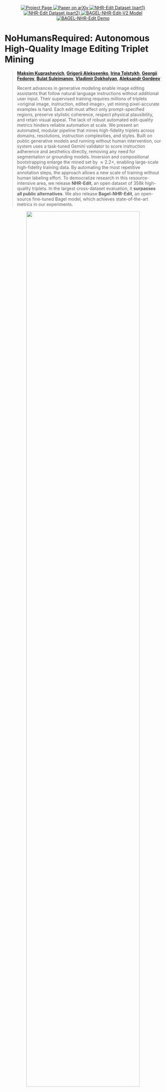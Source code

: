 
<p align="center">
  <a href="https://riko0.github.io/No-Humans-Required/">
    <img
      src="https://img.shields.io/badge/NHR-Website-0A66C2?logo=safari&logoColor=white"
      alt="Project Page"
    />
  </a>
  <a href="https://arxiv.org/abs/2507.14119">
    <img
      src="https://img.shields.io/badge/NHR-Paper-red?logo=arxiv&logoColor=red"
      alt="Paper on arXiv"
    />
  </a>
  <a href="https://huggingface.co/datasets/iitolstykh/NHR-Edit">
    <img
      src="https://img.shields.io/badge/NHR_Edit-part1-Data-purple?logo=huggingface&logoColor=yellow"
      alt="NHR-Edit Dataset (part1)"
    />
  </a>
  <a href="https://huggingface.co/datasets/iitolstykh/NHR-Edit-part2">
    <img
      src="https://img.shields.io/badge/NHR_Edit-part2-Data-purple?logo=huggingface&logoColor=yellow"
      alt="NHR-Edit Dataset (part2)"
    />
  </a>
  <a href="https://huggingface.co/iitolstykh/Bagel-NHR-Edit-V2">
    <img 
        src="https://img.shields.io/badge/Bagel_NHR_Edit_V2-Model-yellow?logo=huggingface&logoColor=yellow" 
        alt="BAGEL-NHR-Edit-V2 Model"
    />
  </a>
  <a href="https://huggingface.co/spaces/iitolstykh/BAGEL-NHR-Edit">
    <img
      src="https://img.shields.io/badge/BAGEL_NHR_Edit-Space-orange?logo=huggingface&logoColor=yellow"
      alt="BAGEL-NHR-Edit Demo"
    />
  </a>
  
</p>

# NoHumansRequired: Autonomous High-Quality Image Editing Triplet Mining

> **[Maksim Kuprashevich](https://github.com/WildChlamydia), [Grigorii Alekseenko](https://github.com/Riko0), [Irina Tolstykh](https://www.linkedin.com/in/irina-tolstykh-2a76111a2/), [Georgii Fedorov](https://github.com/georfed),
[Bulat Suleimanov](https://github.com/bsuleymanov), [Vladimir Dokholyan](https://github.com/Dokholyan), [Aleksandr Gordeev](https://github.com/gracikk-ds)**
>
> Recent advances in generative modeling enable image editing assistants that follow natural language instructions without additional user input. Their supervised training requires millions of triplets <original image, instruction, edited image>, yet mining pixel-accurate examples is hard. Each edit must affect only prompt-specified regions, preserve stylistic coherence, respect physical plausibility, and retain visual appeal. The lack of robust automated edit-quality metrics hinders reliable automation at scale. 
We present an automated, modular pipeline that mines high-fidelity triplets across domains, resolutions, instruction complexities, and styles. Built on public generative models and running without human intervention, our system uses a task-tuned Gemini validator to score instruction adherence and aesthetics directly, removing any need for segmentation or grounding models. Inversion and compositional bootstrapping enlarge the mined set by $\approx 2.2\times$, enabling large-scale high-fidelity training data. By automating the most repetitive annotation steps, the approach allows a new scale of training without human labeling effort.
To democratize research in this resource-intensive area, we release **NHR-Edit**, an open dataset of $358k$ high-quality triplets. In the largest cross-dataset evaluation, it **surpasses all public alternatives**. 
We also release **Bagel-NHR-Edit**, an open-source fine-tuned Bagel model, which achieves state-of-the-art metrics in our experiments.

<p align="center"><img src="https://raw.githubusercontent.com/Riko0/No-Humans-Required-Dataset/refs/heads/main/images/pipeline.jpg" width=85%"></p>

**Autonomous Dataset Generation Pipeline.** A fully automated system for creating high-quality image-editing datasets: prompts and edit instructions are generated by an LLM, initial images are produced using Flux, edits are applied via Image2Image models, and Qwen models evaluate instruction adherence and aesthetics, with the best triplets selected by a finetuned Gemini model, ensuring scalable and visually appealing data generation.

## 📢 News

[17/07/2025] [NHR-Edit Dataset (part1)](https://huggingface.co/datasets/iitolstykh/NHR-Edit) and [Bagel-NHR-Edit](https://huggingface.co/iitolstykh/Bagel-NHR-Edit) has been published on HuggingFace.

[18/07/2025] 🔥🔥🔥 Paper has been published on [Arxiv](https://arxiv.org/abs/2507.14119).

[21/07/2025] **Bagel-NHR-Edit Demo** has been published on [HuggingFace 🤗](https://huggingface.co/spaces/iitolstykh/BAGEL-NHR-Edit).

[11/09/2025] The second part of NHR-Edit Dataset has been released: [NHR-Edit Dataset (part2)](https://huggingface.co/datasets/iitolstykh/NHR-Edit-part2).

[11/09/2025] [Bagel-NHR-Edit-V2](https://huggingface.co/iitolstykh/Bagel-NHR-Edit-V2) model, trained on full NHR-Edit Dataset (part1 + part2) has been published on HuggingFace 🤗

## NHR-Edit Dataset Info

- Instruction-image pairs (triplets): 720,088
- Image resolution: variable (metadata includes exact width/height)

#### Category group distribution:
<p align="left"><img src="https://raw.githubusercontent.com/Riko0/No-Humans-Required-Dataset/refs/heads/main/images/01_general_categories.jpg" width=42%"> <img src="https://raw.githubusercontent.com/Riko0/No-Humans-Required-Dataset/refs/heads/main/images/02_misc_breakdown.jpg" width=51%"></p>

## Bagel-NHR-Edit-V2 Model Info

**Bagel-NHR-Edit-V2** is a model fine-tuned on the full NHR-Edit dataset using parameter-efficient LoRA adaptation on the generation expert’s attention and FFN projection layers.

#### Metrics for GEdit-Bench-EN:

| Model              | GEdit-Bench-EN (SC) ↑ | GEdit-Bench-EN (PQ) ↑ | GEdit-Bench-EN (O) ↑  |
| ------------------ | --------------------- | --------------------- | --------------------- |
| BAGEL-7B-MoT       |   7.610 ± 0.150       |   6.180 ± 0.150       |   6.530 ± 0.140       |
| **BAGEL-NHR-Edit-V2** | **7.800 ± 0.070**     | **6.560 ± 0.080**     | **6.800 ± 0.070**     |
> *Scoring model:* `gpt-4.1-2025-04-14` *(with default temperature)*

#### Metrics for ImgEdit-Bench:

| Model              | Style         | Extract       | Remove        | Background    | Action        | Adjust        | Add           | Replace       | Compose       | Overall ↑     |
| ------------------ | ------------- | ------------- | ------------- | ------------- | ------------- | ------------- | ------------- | ------------- | ------------- | ------------- |
| BAGEL-7B-MoT       | 4.20 ± 0.05   | 1.59 ± 0.10   | **3.16 ± 0.10** | 3.29 ± 0.06   | **3.96 ± 0.17** | **3.51 ± 0.20** | 3.98 ± 0.02   | **3.54 ± 0.11** | 2.93 ± 0.26   | 3.30 ± 0.03   |
| **BAGEL-NHR-Edit-V2** | **4.28 ± 0.04** | **1.65 ± 0.07** | 3.12 ± 0.06   | **3.31 ± 0.02** | 3.81 ± 0.17   | 3.48 ± 0.12   | **4.19 ± 0.03** | 3.51 ± 0.06   | **2.99 ± 0.21** | **3.33 ± 0.02** |
> *Scoring model:* `gpt-4o-2024-11-20` *(with temperature = 0.0)*

## Citation

```bib
@article{Layer2025NoHumansRequired,
    arxivId = {2507.14119},
    author = {Maksim Kuprashevich and Grigorii Alekseenko and Irina Tolstykh and Georgii Fedorov and Bulat Suleimanov and Vladimir Dokholyan and Aleksandr Gordeev},
    title = {{NoHumansRequired: Autonomous High-Quality Image Editing Triplet Mining}},
    year = {2025},
    eprint = {2507.14119},
    archivePrefix = {arXiv},
    primaryClass = {cs.CV},
    url = {https://arxiv.org/abs/2507.14119},
    journal={arXiv preprint arXiv:2507.14119}
}
```
